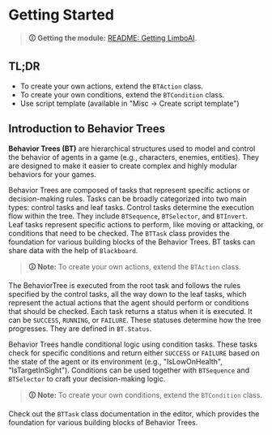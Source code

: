 # Getting Started

> **🛈 Getting the module:** [README: Getting LimboAI](../README.md#getting-limboai).


## TL;DR

- To create your own actions, extend the `BTAction` class.
- To create your own conditions, extend the `BTCondition` class.
- Use script template (available in "Misc → Create script template")


## Introduction to Behavior Trees

**Behavior Trees (BT)** are hierarchical structures used to model and control the behavior of agents in a game (e.g., characters, enemies, entities). They are designed to make it easier to create complex and highly modular behaviors for your games.

Behavior Trees are composed of tasks that represent specific actions or decision-making rules. Tasks can be broadly categorized into two main types: control tasks and leaf tasks. Control tasks determine the execution flow within the tree. They include `BTSequence`, `BTSelector`, and `BTInvert`. Leaf tasks represent specific actions to perform, like moving or attacking, or conditions that need to be checked. The `BTTask` class provides the foundation for various building blocks of the Behavior Trees. BT tasks can share data with the help of `Blackboard`.

> **🛈 Note:** To create your own actions, extend the `BTAction` class.

The BehaviorTree is executed from the root task and follows the rules specified by the control tasks, all the way down to the leaf tasks, which represent the actual actions that the agent should perform or conditions that should be checked. Each task returns a status when it is executed. It can be `SUCCESS`, `RUNNING`, or `FAILURE`. These statuses determine how the tree progresses. They are defined in `BT.Status`.

Behavior Trees handle conditional logic using condition tasks. These tasks check for specific conditions and return either `SUCCESS` or `FAILURE` based on the state of the agent or its environment (e.g., "IsLowOnHealth", "IsTargetInSight"). Conditions can be used together with `BTSequence` and `BTSelector` to craft your decision-making logic.

>**🛈 Note:** To create your own conditions, extend the `BTCondition` class.

Check out the `BTTask` class documentation in the editor, which provides the foundation for various building blocks of Behavior Trees.
